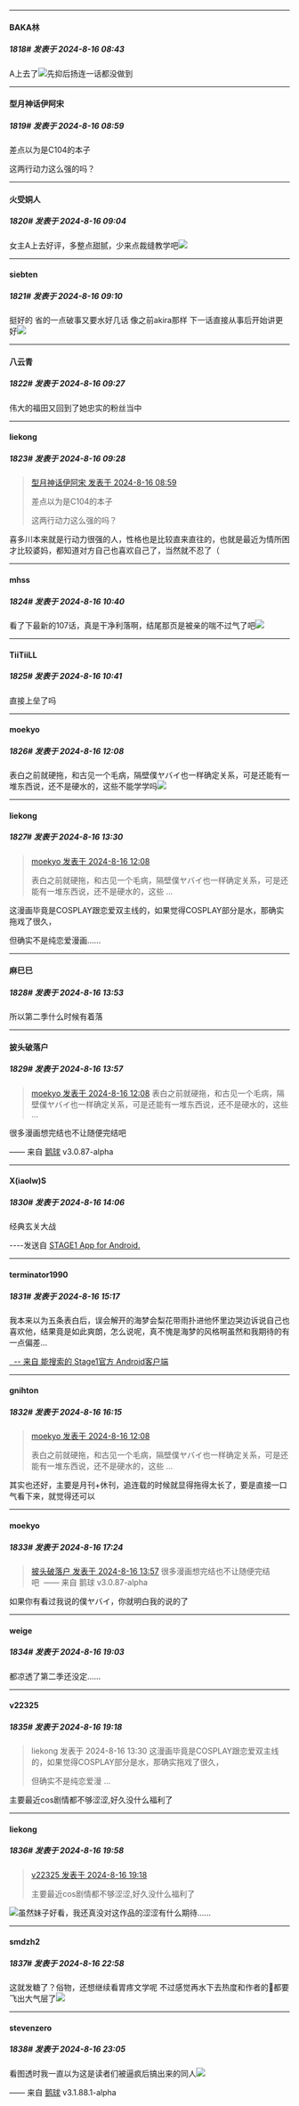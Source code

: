 ﻿
*****

####  BAKA林  
##### 1818#       发表于 2024-8-16 08:43

A上去了<img src="https://static.saraba1st.com/image/smiley/face2017/037.png" referrerpolicy="no-referrer">先抑后扬连一话都没做到


*****

####  型月神话伊阿宋  
##### 1819#       发表于 2024-8-16 08:59

差点以为是C104的本子

这两行动力这么强的吗？


*****

####  火受姛人  
##### 1820#       发表于 2024-8-16 09:04

女主A上去好评，多整点甜腻，少来点裁缝教学吧<img src="https://static.saraba1st.com/image/smiley/face2017/045.png" referrerpolicy="no-referrer">


*****

####  siebten  
##### 1821#       发表于 2024-8-16 09:10

挺好的 省的一点破事又要水好几话 像之前akira那样 下一话直接从事后开始讲更好<img src="https://static.saraba1st.com/image/smiley/face2017/067.png" referrerpolicy="no-referrer">


*****

####  八云青  
##### 1822#       发表于 2024-8-16 09:27

伟大的福田又回到了她忠实的粉丝当中

*****

####  liekong  
##### 1823#       发表于 2024-8-16 09:28

<blockquote><a href="httphttps://bbs.saraba1st.com/2b/forum.php?mod=redirect&amp;goto=findpost&amp;pid=65907297&amp;ptid=1998862" target="_blank">型月神话伊阿宋 发表于 2024-8-16 08:59</a>

差点以为是C104的本子

这两行动力这么强的吗？</blockquote>
喜多川本来就是行动力很强的人，性格也是比较直来直往的，也就是最近为情所困才比较婆妈，都知道对方自己也喜欢自己了，当然就不忍了（


*****

####  mhss  
##### 1824#       发表于 2024-8-16 10:40

看了下最新的107话，真是干净利落啊，结尾那页是被亲的喘不过气了吧<img src="https://static.saraba1st.com/image/smiley/face2017/059.png" referrerpolicy="no-referrer">

*****

####  TiiTiiLL  
##### 1825#       发表于 2024-8-16 10:41

直接上垒了吗


*****

####  moekyo  
##### 1826#       发表于 2024-8-16 12:08

表白之前就硬拖，和古见一个毛病，隔壁僕ヤバイ也一样确定关系，可是还能有一堆东西说，还不是硬水的，这些不能学学吗<img src="https://static.saraba1st.com/image/smiley/face2017/003.png" referrerpolicy="no-referrer">


*****

####  liekong  
##### 1827#       发表于 2024-8-16 13:30

<blockquote><a href="httphttps://bbs.saraba1st.com/2b/forum.php?mod=redirect&amp;goto=findpost&amp;pid=65909457&amp;ptid=1998862" target="_blank">moekyo 发表于 2024-8-16 12:08</a>

表白之前就硬拖，和古见一个毛病，隔壁僕ヤバイ也一样确定关系，可是还能有一堆东西说，还不是硬水的，这些 ...</blockquote>
这漫画毕竟是COSPLAY跟恋爱双主线的，如果觉得COSPLAY部分是水，那确实拖戏了很久，

但确实不是纯恋爱漫画......


*****

####  麻巳巳  
##### 1828#       发表于 2024-8-16 13:53

所以第二季什么时候有着落


*****

####  披头破落户  
##### 1829#       发表于 2024-8-16 13:57

<blockquote><a href="httphttps://bbs.saraba1st.com/2b/forum.php?mod=redirect&amp;goto=findpost&amp;pid=65909457&amp;ptid=1998862" target="_blank">moekyo 发表于 2024-8-16 12:08</a>
表白之前就硬拖，和古见一个毛病，隔壁僕ヤバイ也一样确定关系，可是还能有一堆东西说，还不是硬水的，这些 ...</blockquote>
很多漫画想完结也不让随便完结吧

—— 来自 [鹅球](https://www.pgyer.com/xfPejhuq) v3.0.87-alpha


*****

####  X(iaolw)S  
##### 1830#       发表于 2024-8-16 14:06

经典玄关大战

----发送自 [STAGE1 App for Android.](http://stage1.5j4m.com/?1.37)


*****

####  terminator1990  
##### 1831#       发表于 2024-8-16 15:17

我本来以为五条表白后，误会解开的海梦会梨花带雨扑进他怀里边哭边诉说自己也喜欢他，结果竟是如此爽朗，怎么说呢，真不愧是海梦的风格啊虽然和我期待的有一点偏差…

[  -- 来自 能搜索的 Stage1官方 Android客户端](https://www.coolapk.com/apk/140634)


*****

####  gnihton  
##### 1832#       发表于 2024-8-16 16:15

<blockquote><a href="httphttps://bbs.saraba1st.com/2b/forum.php?mod=redirect&amp;goto=findpost&amp;pid=65909457&amp;ptid=1998862" target="_blank">moekyo 发表于 2024-8-16 12:08</a>

表白之前就硬拖，和古见一个毛病，隔壁僕ヤバイ也一样确定关系，可是还能有一堆东西说，还不是硬水的，这些 ...</blockquote>
其实也还好，主要是月刊+休刊，追连载的时候就显得拖得太长了，要是直接一口气看下来，就觉得还可以


*****

####  moekyo  
##### 1833#       发表于 2024-8-16 17:24

<blockquote><a href="httphttps://bbs.saraba1st.com/2b/forum.php?mod=redirect&amp;goto=findpost&amp;pid=65910374&amp;ptid=1998862" target="_blank">披头破落户 发表于 2024-8-16 13:57</a>
 很多漫画想完结也不让随便完结吧  —— 来自 鹅球 v3.0.87-alpha</blockquote>
如果你有看过我说的僕ヤバイ，你就明白我的说的了


*****

####  weige  
##### 1834#       发表于 2024-8-16 19:03

都凉透了第二季还没定……


*****

####  v22325  
##### 1835#       发表于 2024-8-16 19:18

<blockquote>liekong 发表于 2024-8-16 13:30
这漫画毕竟是COSPLAY跟恋爱双主线的，如果觉得COSPLAY部分是水，那确实拖戏了很久，

但确实不是纯恋爱漫 ...</blockquote>
主要最近cos剧情都不够涩涩,好久没什么福利了


*****

####  liekong  
##### 1836#       发表于 2024-8-16 19:58

<blockquote><a href="httphttps://bbs.saraba1st.com/2b/forum.php?mod=redirect&amp;goto=findpost&amp;pid=65913550&amp;ptid=1998862" target="_blank">v22325 发表于 2024-8-16 19:18</a>

主要最近cos剧情都不够涩涩,好久没什么福利了</blockquote>
<img src="https://static.saraba1st.com/image/smiley/face2017/068.png" referrerpolicy="no-referrer">虽然妹子好看，我还真没对这作品的涩涩有什么期待......


*****

####  smdzh2  
##### 1837#       发表于 2024-8-16 22:58

这就发糖了？俗物，还想继续看胃疼文学呢
不过感觉再水下去热度和作者的🐴都要飞出大气层了<img src="https://static.saraba1st.com/image/smiley/face2017/067.png" referrerpolicy="no-referrer">


*****

####  stevenzero  
##### 1838#       发表于 2024-8-16 23:05

看图透时我一直以为这是读者们被逼疯后搞出来的同人<img src="https://static.saraba1st.com/image/smiley/face2017/149.png" referrerpolicy="no-referrer">

—— 来自 [鹅球](https://www.pgyer.com/xfPejhuq) v3.1.88.1-alpha


